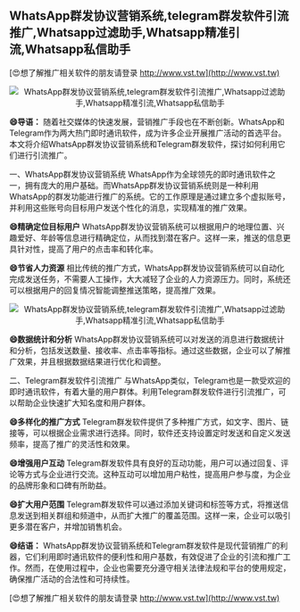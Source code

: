 ## **WhatsApp群发协议营销系统,telegram群发软件引流推广,Whatsapp过滤助手,Whatsapp精准引流,Whatsapp私信助手**

[😍想了解推广相关软件的朋友请登录 http://www.vst.tw](http://www.vst.tw)

 <center><img src="https://vst.tw/MP4/tuiguang/png/7.png" alt="WhatsApp群发协议营销系统,telegram群发软件引流推广,Whatsapp过滤助手,Whatsapp精准引流,Whatsapp私信助手"></center>

**😄导语：**
随着社交媒体的快速发展，营销推广手段也在不断创新。WhatsApp和Telegram作为两大热门即时通讯软件，成为许多企业开展推广活动的首选平台。本文将介绍WhatsApp群发协议营销系统和Telegram群发软件，探讨如何利用它们进行引流推广。

一、WhatsApp群发协议营销系统
WhatsApp作为全球领先的即时通讯软件之一，拥有庞大的用户基础。而WhatsApp群发协议营销系统则是一种利用WhatsApp的群发功能进行推广的系统。它的工作原理是通过建立多个虚拟账号，并利用这些账号向目标用户发送个性化的消息，实现精准的推广效果。

**😄精确定位目标用户**
WhatsApp群发协议营销系统可以根据用户的地理位置、兴趣爱好、年龄等信息进行精确定位，从而找到潜在客户。这样一来，推送的信息更具针对性，提高了用户的点击率和转化率。

**😄节省人力资源**
相比传统的推广方式，WhatsApp群发协议营销系统可以自动化完成发送任务，不需要人工操作，大大减轻了企业的人力资源压力。同时，系统还可以根据用户的回复情况智能调整推送策略，提高推广效果。

 <center><img src="https://vst.tw/MP4/tuiguang/png/6.png" alt="WhatsApp群发协议营销系统,telegram群发软件引流推广,Whatsapp过滤助手,Whatsapp精准引流,Whatsapp私信助手"></center>

**😄数据统计和分析**
WhatsApp群发协议营销系统可以对发送的消息进行数据统计和分析，包括发送数量、接收率、点击率等指标。通过这些数据，企业可以了解推广效果，并且根据数据结果进行优化和调整。

二、Telegram群发软件引流推广
与WhatsApp类似，Telegram也是一款受欢迎的即时通讯软件，有着大量的用户群体。利用Telegram群发软件进行引流推广，可以帮助企业快速扩大知名度和用户群体。

**😄多样化的推广方式**
Telegram群发软件提供了多种推广方式，如文字、图片、链接等，可以根据企业需求进行选择。同时，软件还支持设置定时发送和自定义发送频率，提高了推广的灵活性和效果。

**😄增强用户互动**
Telegram群发软件具有良好的互动功能，用户可以通过回复、评论等方式与企业进行交流。这种互动可以增加用户粘性，提高用户参与度，为企业的品牌形象和口碑有所助益。

**😄扩大用户范围**
Telegram群发软件可以通过添加关键词和标签等方式，将推送信息发送到相关群组和频道中，从而扩大推广的覆盖范围。这样一来，企业可以吸引更多潜在客户，并增加销售机会。

**😄结语：**
WhatsApp群发协议营销系统和Telegram群发软件是现代营销推广的利器，它们利用即时通讯软件的便利性和用户基数，有效促进了企业的引流和推广工作。然而，在使用过程中，企业也需要充分遵守相关法律法规和平台的使用规定，确保推广活动的合法性和可持续性。

[😍想了解推广相关软件的朋友请登录 http://www.vst.tw](http://www.vst.tw)



